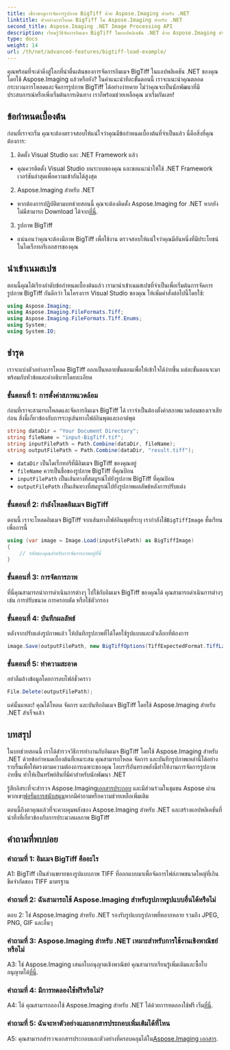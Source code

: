 ```yaml
---
title: เชี่ยวชาญการจัดการรูปภาพ BigTiff ด้วย Aspose.Imaging สำหรับ .NET
linktitle: ตัวอย่างการโหลด BigTiff ใน Aspose.Imaging สำหรับ .NET
second_title: Aspose.Imaging .NET Image Processing API
description: เรียนรู้วิธีจัดการอิมเมจ BigTiff ในแอปพลิเคชัน .NET ด้วย Aspose.Imaging สำหรับ .NET ปฏิบัติตามคำแนะนำทีละขั้นตอนของเราเพื่อการจัดการภาพที่ราบรื่น
type: docs
weight: 14
url: /th/net/advanced-features/bigtiff-load-example/
---
```

คุณพร้อมที่จะดำดิ่งสู่โลกที่น่าตื่นเต้นของการจัดการอิมเมจ BigTiff ในแอปพลิเคชัน .NET ของคุณโดยใช้ Aspose.Imaging แล้วหรือยัง? ในคำแนะนำทีละขั้นตอนนี้ เราจะแนะนำคุณตลอดกระบวนการโหลดและจัดการรูปภาพ BigTiff ได้อย่างง่ายดาย ไม่ว่าคุณจะเป็นนักพัฒนาที่มีประสบการณ์หรือเพิ่งเริ่มต้นการเดินทาง เราก็พร้อมช่วยเหลือคุณ มาเริ่มกันเลย!

## ข้อกำหนดเบื้องต้น

ก่อนที่เราจะเริ่ม คุณจะต้องตรวจสอบให้แน่ใจว่าคุณมีข้อกำหนดเบื้องต้นที่จำเป็นแล้ว นี่คือสิ่งที่คุณต้องการ:

1. ติดตั้ง Visual Studio และ .NET Framework แล้ว
- คุณควรติดตั้ง Visual Studio บนระบบของคุณ และขอแนะนำให้ใช้ .NET Framework เวอร์ชันล่าสุดเพื่อความเข้ากันได้สูงสุด

2. Aspose.Imaging สำหรับ .NET
-  หากต้องการปฏิบัติตามบทช่วยสอนนี้ คุณจะต้องติดตั้ง Aspose.Imaging for .NET หากยังไม่มีสามารถ Download ได้จาก[ที่นี่](https://releases.aspose.com/imaging/net/).

3. รูปภาพ BigTiff
- แน่นอนว่าคุณจะต้องมีภาพ BigTiff เพื่อใช้งาน ตรวจสอบให้แน่ใจว่าคุณมีอันหนึ่งที่มีประโยชน์ในไดเร็กทอรีเอกสารของคุณ

## นำเข้าเนมสเปซ

ตอนนี้คุณได้เรียงลำดับข้อกำหนดเบื้องต้นแล้ว เรามานำเข้าเนมสเปซที่จำเป็นเพื่อเริ่มต้นการจัดการรูปภาพ BigTiff กันดีกว่า ในโครงการ Visual Studio ของคุณ ให้เพิ่มคำสั่งต่อไปนี้โดยใช้:

```csharp
using Aspose.Imaging;
using Aspose.Imaging.FileFormats.Tiff;
using Aspose.Imaging.FileFormats.Tiff.Enums;
using System;
using System.IO;
```

## ชำรุด

เราจะแบ่งตัวอย่างการโหลด BigTiff ออกเป็นหลายขั้นตอนเพื่อให้เข้าใจได้ง่ายขึ้น แต่ละขั้นตอนจะมาพร้อมกับหัวข้อและคำอธิบายโดยละเอียด

### ขั้นตอนที่ 1: การตั้งค่าสภาพแวดล้อม

ก่อนที่เราจะสามารถโหลดและจัดการอิมเมจ BigTiff ได้ เราจำเป็นต้องตั้งค่าสภาพแวดล้อมของเราเสียก่อน สิ่งนี้เกี่ยวข้องกับการระบุเส้นทางไฟล์อินพุตและเอาต์พุต

```csharp
string dataDir = "Your Document Directory";
string fileName = "input-BigTiff.tif";
string inputFilePath = Path.Combine(dataDir, fileName);
string outputFilePath = Path.Combine(dataDir, "result.tiff");
```

- `dataDir` เป็นไดเร็กทอรีที่มีอิมเมจ BigTiff ของคุณอยู่
- `fileName` ควรเป็นชื่อของรูปภาพ BigTiff ที่คุณป้อน
- `inputFilePath` เป็นเส้นทางที่สมบูรณ์ไปยังรูปภาพ BigTiff ที่คุณป้อน
- `outputFilePath` เป็นเส้นทางที่สมบูรณ์ไปยังรูปภาพผลลัพธ์หลังการปรับแต่ง

### ขั้นตอนที่ 2: กำลังโหลดอิมเมจ BigTiff

 ตอนนี้ เราจะโหลดอิมเมจ BigTiff จากเส้นทางไฟล์อินพุตที่ระบุ เรากำลังใช้`BigTiffImage` ชั้นเรียนเพื่อการนี้

```csharp
using (var image = Image.Load(inputFilePath) as BigTiffImage)
{
    // รหัสของคุณสำหรับการจัดการภาพอยู่ที่นี่
}
```

### ขั้นตอนที่ 3: การจัดการภาพ

ที่นี่คุณสามารถนำการดำเนินการต่างๆ ไปใช้กับอิมเมจ BigTiff ของคุณได้ คุณสามารถดำเนินการต่างๆ เช่น การปรับขนาด การครอบตัด หรือใช้ตัวกรอง

### ขั้นตอนที่ 4: บันทึกผลลัพธ์

หลังจากปรับแต่งรูปภาพแล้ว ให้บันทึกรูปภาพที่ได้โดยใช้รูปแบบและตัวเลือกที่ต้องการ

```csharp
image.Save(outputFilePath, new BigTiffOptions(TiffExpectedFormat.TiffLzwRgba));
```

### ขั้นตอนที่ 5: ทำความสะอาด

อย่าลืมล้างข้อมูลโดยการลบไฟล์ชั่วคราว

```csharp
File.Delete(outputFilePath);
```

แค่นั้นแหละ! คุณได้โหลด จัดการ และบันทึกอิมเมจ BigTiff โดยใช้ Aspose.Imaging สำหรับ .NET สำเร็จแล้ว

## บทสรุป

ในบทช่วยสอนนี้ เราได้สำรวจวิธีการทำงานกับอิมเมจ BigTiff โดยใช้ Aspose.Imaging สำหรับ .NET ด้วยข้อกำหนดเบื้องต้นที่เหมาะสม คุณสามารถโหลด จัดการ และบันทึกรูปภาพเหล่านี้ได้อย่างราบรื่นเพื่อให้ตรงตามความต้องการเฉพาะของคุณ ไลบรารีอันทรงพลังนี้ทำให้งานการจัดการรูปภาพง่ายขึ้น ทำให้เป็นทรัพย์สินที่มีค่าสำหรับนักพัฒนา .NET

 รู้สึกอิสระที่จะสำรวจ Aspose.Imaging[เอกสารประกอบ](https://reference.aspose.com/imaging/net/) และมีส่วนร่วมในชุมชน Aspose ผ่านพวกเขา[ฟอรั่มการสนับสนุน](https://forum.aspose.com/)หากมีคำถามหรือความช่วยเหลือเพิ่มเติม

ตอนนี้ถึงตาคุณแล้วที่จะควบคุมพลังของ Aspose.Imaging สำหรับ .NET และสร้างแอปพลิเคชันที่น่าทึ่งที่เกี่ยวข้องกับการประมวลผลภาพ BigTiff

## คำถามที่พบบ่อย

### คำถามที่ 1: อิมเมจ BigTiff คืออะไร

A1: BigTiff เป็นส่วนขยายของรูปแบบภาพ TIFF ที่ออกแบบมาเพื่อจัดการไฟล์ภาพขนาดใหญ่ที่เกินขีดจำกัดของ TIFF มาตรฐาน

### คำถามที่ 2: ฉันสามารถใช้ Aspose.Imaging สำหรับรูปภาพรูปแบบอื่นได้หรือไม่

ตอบ 2: ใช่ Aspose.Imaging สำหรับ .NET รองรับรูปแบบรูปภาพที่หลากหลาย รวมถึง JPEG, PNG, GIF และอื่นๆ

### คำถามที่ 3: Aspose.Imaging สำหรับ .NET เหมาะสำหรับการใช้งานเชิงพาณิชย์หรือไม่

 A3: ใช่ Aspose.Imaging เสนอใบอนุญาตเชิงพาณิชย์ คุณสามารถเรียนรู้เพิ่มเติมและซื้อใบอนุญาตได้[ที่นี่](https://purchase.aspose.com/buy).

### คำถามที่ 4: มีการทดลองใช้ฟรีหรือไม่?

 A4: ได้ คุณสามารถลองใช้ Aspose.Imaging สำหรับ .NET ได้ด้วยการทดลองใช้ฟรี เริ่ม[ที่นี่](https://releases.aspose.com/).

### คำถามที่ 5: ฉันจะหาตัวอย่างและเอกสารประกอบเพิ่มเติมได้ที่ไหน

 A5: คุณสามารถสำรวจเอกสารประกอบและตัวอย่างที่ครอบคลุมได้ใน[Aspose.Imaging เอกสาร](https://reference.aspose.com/imaging/net/).